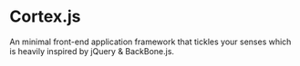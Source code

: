 # Cortex.js

An minimal front-end application framework that tickles your senses which is
heavily inspired by jQuery & BackBone.js.
